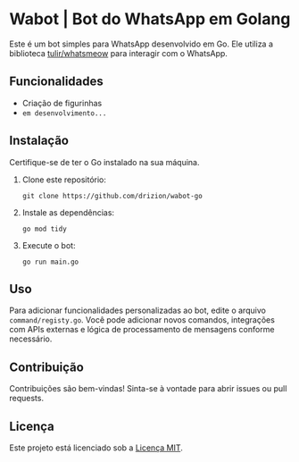 # Wabot | Bot do WhatsApp em Golang

Este é um bot simples para WhatsApp desenvolvido em Go. Ele utiliza a biblioteca [tulir/whatsmeow](https://github.com/tulir/whatsmeow) para interagir com o WhatsApp.

## Funcionalidades

- Criação de figurinhas
- `em desenvolvimento...`

## Instalação

Certifique-se de ter o Go instalado na sua máquina.

1. Clone este repositório:

    ```
    git clone https://github.com/drizion/wabot-go
    ```

2. Instale as dependências:

    ```
    go mod tidy
    ```

3. Execute o bot:

    ```
    go run main.go
    ```

## Uso

Para adicionar funcionalidades personalizadas ao bot, edite o arquivo `command/registy.go`. Você pode adicionar novos comandos, integrações com APIs externas e lógica de processamento de mensagens conforme necessário.

## Contribuição

Contribuições são bem-vindas! Sinta-se à vontade para abrir issues ou pull requests.

## Licença

Este projeto está licenciado sob a [Licença MIT](LICENSE).
```
